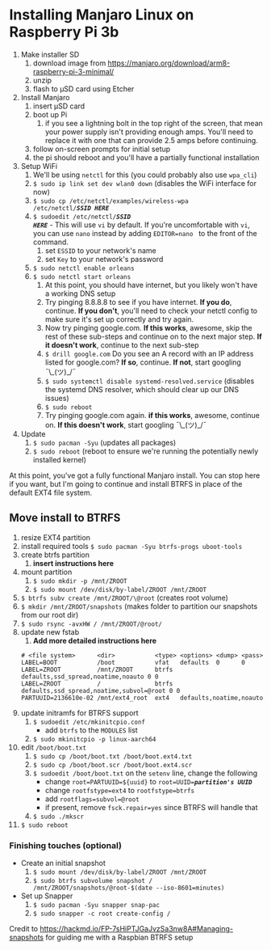 # Installing Manjaro Linux on Raspberry Pi 3b

1. Make installer SD
    1. download image from https://manjaro.org/download/arm8-raspberry-pi-3-minimal/
    1. unzip
    1. flash to µSD card using Etcher
1. Install Manjaro
    1. insert µSD card
    1. boot up Pi
        1. if you see a lightning bolt in the top right of the screen, that mean your power supply isn't providing enough amps. You'll need to replace it with one that can provide 2.5 amps before continuing.
    1. follow on-screen prompts for initial setup
    1. the pi should reboot and you'll have a partially functional installation
1. Setup WiFi
    1. We'll be using `netctl` for this (you could probably also use `wpa_cli`)
    1. `$ sudo ip link set dev wlan0 down` (disables the WiFi interface for now)
    1. <code>$ sudo cp /etc/netctl/examples/wireless-wpa /etc/netctl/_**SSID HERE**_</code>
    1. <code>$ sudoedit /etc/netctl/_**SSID HERE**_</code>
            - This will use `vi` by default. If you're uncomfortable with `vi`, you can use `nano` instead by adding `EDITOR=nano ` to the front of the command.
        1. set `ESSID` to your network's name
        1. set `Key` to your network's password
    1. `$ sudo netctl enable orleans`
    1. `$ sudo netctl start orleans`
        1. At this point, you should have internet, but you likely won't have a working DNS setup
        1. Try pinging 8.8.8.8 to see if you have internet. **If you do**, continue. **If you don't**, you'll need to check your netctl config to make sure it's set up correctly and try again.
        1. Now try pinging google.com. **If this works**, awesome, skip the rest of these sub-steps and continue on to the next major step. **If it doesn't work**, continue to the next sub-step
        1. `$ drill google.com` Do you see an A record with an IP address listed for google.com? **If so**, continue. **If not**, start googling ¯\\\_(ツ)\_/¯
        1. `$ sudo systemctl disable systemd-resolved.service` (disables the systemd DNS resolver, which should clear up our DNS issues)
        1. `$ sudo reboot`
        1. Try pinging google.com again. **if this works**, awesome, continue on. **If this doesn't work**, start googling ¯\\\_(ツ)\_/¯
1. Update
    1. `$ sudo pacman -Syu` (updates all packages)
    1. `$ sudo reboot` (reboot to ensure we're running the potentially newly installed kernel)

At this point, you've got a fully functional Manjaro install. You can stop here if you want, but I'm going to continue and install BTRFS in place of the default EXT4 file system.

## Move install to BTRFS

1. resize EXT4 partition
1. install required tools `$ sudo pacman -Syu btrfs-progs uboot-tools`
1. create btrfs partition
    1. **insert instructions here**
1. mount partition
    1. `$ sudo mkdir -p /mnt/ZROOT`
    1. `$ sudo mount /dev/disk/by-label/ZROOT /mnt/ZROOT`
1. `$ btrfs subv create /mnt/ZROOT/\@root` (creates root volume)
1. `$ mkdir /mnt/ZROOT/snapshots` (makes folder to partition our snapshots from our root dir)
1. `$ sudo rsync -avxHW / /mnt/ZROOT/@root/`
1. update new fstab
    1. **Add more detailed instructions here**
    ```
    # <file system>      <dir>           <type> <options> <dump> <pass>
    LABEL=BOOT           /boot           vfat   defaults  0      0
    LABEL=ZROOT          /mnt/ZROOT      btrfs  defaults,ssd_spread,noatime,noauto 0 0
    LABEL=ZROOT          /               btrfs  defaults,ssd_spread,noatime,subvol=@root 0 0
    PARTUUID=2136610e-02 /mnt/ext4_root  ext4   defaults,noatime,noauto
    ```
1. update initramfs for BTRFS support
    1. `$ sudoedit /etc/mkinitcpio.conf`
        - add `btrfs` to the `MODULES` list
    1. `$ sudo mkinitcpio -p linux-aarch64`
1. edit `/boot/boot.txt`
    1. `$ sudo cp /boot/boot.txt /boot/boot.ext4.txt`
    1. `$ sudo cp /boot/boot.scr /boot/boot.ext4.scr`
    1. `$ sudoedit /boot/boot.txt` on the `setenv` line, change the following
        - change `root=PARTUUID=${uuid}` to <code>root=UUID=_**partition's UUID**_</code>
        - change `rootfstype=ext4` to `rootfstype=btrfs`
        - add `rootflags=subvol=@root`
        - if present, remove `fsck.repair=yes` since BTRFS will handle that
    1. `$ sudo ./mkscr`
1. `$ sudo reboot`

### Finishing touches (optional)

- Create an initial snapshot
    1. `$ sudo mount /dev/disk/by-label/ZROOT /mnt/ZROOT`
    1. `$ sudo btrfs subvolume snapshot / /mnt/ZROOT/snapshots/@root-$(date --iso-8601=minutes)`
- Set up Snapper
    1. `$ sudo pacman -Syu snapper snap-pac`
    1. `$ sudo snapper -c root create-config /`



Credit to https://hackmd.io/FP-7sHiPTJGaJvzSa3nw8A#Managing-snapshots for guiding me with a Raspbian BTRFS setup
